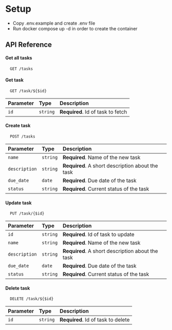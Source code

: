 # Setup

- Copy .env.example and create .env file
- Run docker compose up -d in order to create the container

## API Reference

#### Get all tasks

```http
  GET /tasks
```


#### Get task

```http
  GET /task/${$id}
```

| Parameter | Type     | Description                       |
| :-------- | :------- | :-------------------------------- |
| `id`      | `string` | **Required**. Id of task to fetch |

#### Create task

```http
  POST /tasks
```

| Parameter | Type     | Description                       |
| :-------- | :------- | :-------------------------------- |
| `name`      | `string` | **Required**. Name of the new task |
| `description`      | `string` | **Required**. A short description about the task |
| `due_date`      | `date` | **Required**. Due date of the task |
| `status`      | `string` | **Required**. Current status of the task |

#### Update task

```http
  PUT /task/{$id}
```

| Parameter | Type     | Description                       |
| :-------- | :------- | :-------------------------------- |
| `id`      | `string` | **Required**. Id of task to update |
| `name`      | `string` | **Required**. Name of the new task |
| `description`      | `string` | **Required**. A short description about the task |
| `due_date`      | `date` | **Required**. Due date of the task |
| `status`      | `string` | **Required**. Current status of the task |

#### Delete task

```http
  DELETE /task/${$id}
```

| Parameter | Type     | Description                       |
| :-------- | :------- | :-------------------------------- |
| `id`      | `string` | **Required**. Id of task to delete |
